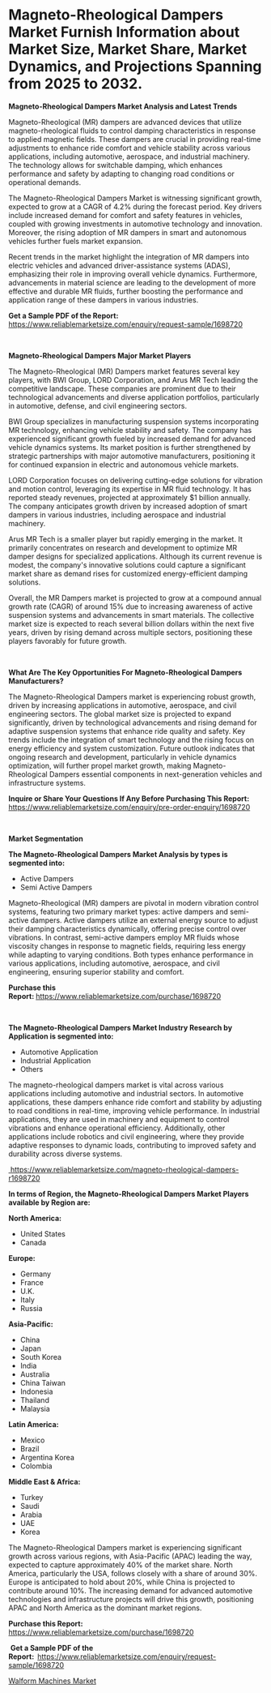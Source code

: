 <p><h1>Magneto-Rheological Dampers Market Furnish Information about Market Size, Market Share, Market Dynamics, and Projections Spanning from 2025 to 2032.</h1></p><p><strong>Magneto-Rheological Dampers Market Analysis and Latest Trends</strong></p>
<p><p>Magneto-Rheological (MR) dampers are advanced devices that utilize magneto-rheological fluids to control damping characteristics in response to applied magnetic fields. These dampers are crucial in providing real-time adjustments to enhance ride comfort and vehicle stability across various applications, including automotive, aerospace, and industrial machinery. The technology allows for switchable damping, which enhances performance and safety by adapting to changing road conditions or operational demands.</p><p>The Magneto-Rheological Dampers Market is witnessing significant growth, expected to grow at a CAGR of 4.2% during the forecast period. Key drivers include increased demand for comfort and safety features in vehicles, coupled with growing investments in automotive technology and innovation. Moreover, the rising adoption of MR dampers in smart and autonomous vehicles further fuels market expansion. </p><p>Recent trends in the market highlight the integration of MR dampers into electric vehicles and advanced driver-assistance systems (ADAS), emphasizing their role in improving overall vehicle dynamics. Furthermore, advancements in material science are leading to the development of more effective and durable MR fluids, further boosting the performance and application range of these dampers in various industries.</p></p>
<p><strong>Get a Sample PDF of the Report:&nbsp;</strong> <a href="https://www.reliablemarketsize.com/enquiry/request-sample/1698720?utm_campaign=3091&utm_medium=2&utm_source=Github&utm_content=ia&utm_term=27032025&utm_id=magneto-rheological-dampers">https://www.reliablemarketsize.com/enquiry/request-sample/1698720</a></p>
<p>&nbsp;</p>
<p><strong>Magneto-Rheological Dampers Major Market Players</strong></p>
<p><p>The Magneto-Rheological (MR) Dampers market features several key players, with BWI Group, LORD Corporation, and Arus MR Tech leading the competitive landscape. These companies are prominent due to their technological advancements and diverse application portfolios, particularly in automotive, defense, and civil engineering sectors.</p><p>BWI Group specializes in manufacturing suspension systems incorporating MR technology, enhancing vehicle stability and safety. The company has experienced significant growth fueled by increased demand for advanced vehicle dynamics systems. Its market position is further strengthened by strategic partnerships with major automotive manufacturers, positioning it for continued expansion in electric and autonomous vehicle markets.</p><p>LORD Corporation focuses on delivering cutting-edge solutions for vibration and motion control, leveraging its expertise in MR fluid technology. It has reported steady revenues, projected at approximately $1 billion annually. The company anticipates growth driven by increased adoption of smart dampers in various industries, including aerospace and industrial machinery.</p><p>Arus MR Tech is a smaller player but rapidly emerging in the market. It primarily concentrates on research and development to optimize MR damper designs for specialized applications. Although its current revenue is modest, the company's innovative solutions could capture a significant market share as demand rises for customized energy-efficient damping solutions.</p><p>Overall, the MR Dampers market is projected to grow at a compound annual growth rate (CAGR) of around 15% due to increasing awareness of active suspension systems and advancements in smart materials. The collective market size is expected to reach several billion dollars within the next five years, driven by rising demand across multiple sectors, positioning these players favorably for future growth.</p></p>
<p>&nbsp;</p>
<p><strong>What Are The Key Opportunities For Magneto-Rheological Dampers Manufacturers?</strong></p>
<p><p>The Magneto-Rheological Dampers market is experiencing robust growth, driven by increasing applications in automotive, aerospace, and civil engineering sectors. The global market size is projected to expand significantly, driven by technological advancements and rising demand for adaptive suspension systems that enhance ride quality and safety. Key trends include the integration of smart technology and the rising focus on energy efficiency and system customization. Future outlook indicates that ongoing research and development, particularly in vehicle dynamics optimization, will further propel market growth, making Magneto-Rheological Dampers essential components in next-generation vehicles and infrastructure systems.</p></p>
<p><strong>Inquire or Share Your Questions If Any Before Purchasing This Report:</strong> <a href="https://www.reliablemarketsize.com/enquiry/pre-order-enquiry/1698720?utm_campaign=3091&utm_medium=2&utm_source=Github&utm_content=ia&utm_term=27032025&utm_id=magneto-rheological-dampers">https://www.reliablemarketsize.com/enquiry/pre-order-enquiry/1698720</a></p>
<p>&nbsp;</p>
<p><strong>Market Segmentation</strong></p>
<p><strong>The Magneto-Rheological Dampers Market Analysis by types is segmented into:</strong></p>
<p><ul><li>Active Dampers</li><li>Semi Active Dampers</li></ul></p>
<p><p>Magneto-Rheological (MR) dampers are pivotal in modern vibration control systems, featuring two primary market types: active dampers and semi-active dampers. Active dampers utilize an external energy source to adjust their damping characteristics dynamically, offering precise control over vibrations. In contrast, semi-active dampers employ MR fluids whose viscosity changes in response to magnetic fields, requiring less energy while adapting to varying conditions. Both types enhance performance in various applications, including automotive, aerospace, and civil engineering, ensuring superior stability and comfort.</p></p>
<p><strong>Purchase this Report:&nbsp;</strong><a href="https://www.reliablemarketsize.com/purchase/1698720?utm_campaign=3091&utm_medium=2&utm_source=Github&utm_content=ia&utm_term=27032025&utm_id=magneto-rheological-dampers">https://www.reliablemarketsize.com/purchase/1698720</a></p>
<p>&nbsp;</p>
<p><strong>The Magneto-Rheological Dampers Market Industry Research by Application is segmented into:</strong></p>
<p><ul><li>Automotive Application</li><li>Industrial Application</li><li>Others</li></ul></p>
<p><p>The magneto-rheological dampers market is vital across various applications including automotive and industrial sectors. In automotive applications, these dampers enhance ride comfort and stability by adjusting to road conditions in real-time, improving vehicle performance. In industrial applications, they are used in machinery and equipment to control vibrations and enhance operational efficiency. Additionally, other applications include robotics and civil engineering, where they provide adaptive responses to dynamic loads, contributing to improved safety and durability across diverse systems.</p></p>
<p><a href="https://www.reliablemarketsize.com/magneto-rheological-dampers-r1698720?utm_campaign=3091&utm_medium=2&utm_source=Github&utm_content=ia&utm_term=27032025&utm_id=magneto-rheological-dampers">&nbsp;https://www.reliablemarketsize.com/magneto-rheological-dampers-r1698720</a></p>
<p><strong>In terms of Region, the Magneto-Rheological Dampers Market Players available by Region are:</strong></p>
<p>
    <p> <strong> North America: </strong>
        <ul>
            <li>United States</li>
            <li>Canada</li>
        </ul>
        </p> 
    <p> <strong> Europe: </strong>
        <ul>
            <li>Germany</li>
            <li>France</li>
            <li>U.K.</li>
            <li>Italy</li>
            <li>Russia</li>
        </ul>
        </p> 
    <p> <strong> Asia-Pacific: </strong>
        <ul>
            <li>China</li>
            <li>Japan</li>
            <li>South Korea</li>
            <li>India</li>
            <li>Australia</li>
            <li>China Taiwan</li>
            <li>Indonesia</li>
            <li>Thailand</li>
            <li>Malaysia</li>
        </ul>
        </p> 
    <p> <strong> Latin America: </strong>
        <ul>
            <li>Mexico</li>
            <li>Brazil</li>
            <li>Argentina Korea</li>
            <li>Colombia</li>
        </ul>
        </p> 
    <p> <strong> Middle East & Africa: </strong>
        <ul>
            <li>Turkey</li>
            <li>Saudi</li>
            <li>Arabia</li>
            <li>UAE</li>
            <li>Korea</li>
        </ul>
    </p>
    </p>
<p><p>The Magneto-Rheological Dampers market is experiencing significant growth across various regions, with Asia-Pacific (APAC) leading the way, expected to capture approximately 40% of the market share. North America, particularly the USA, follows closely with a share of around 30%. Europe is anticipated to hold about 20%, while China is projected to contribute around 10%. The increasing demand for advanced automotive technologies and infrastructure projects will drive this growth, positioning APAC and North America as the dominant market regions.</p></p>
<p><strong>Purchase this Report: </strong><a href="https://www.reliablemarketsize.com/purchase/1698720?utm_campaign=3091&utm_medium=2&utm_source=Github&utm_content=ia&utm_term=27032025&utm_id=magneto-rheological-dampers">https://www.reliablemarketsize.com/purchase/1698720</a></p>
<p>&nbsp;<strong>Get a Sample PDF of the Report:&nbsp;&nbsp;</strong><a href="https://www.reliablemarketsize.com/enquiry/request-sample/1698720?utm_campaign=3091&utm_medium=2&utm_source=Github&utm_content=ia&utm_term=27032025&utm_id=magneto-rheological-dampers">https://www.reliablemarketsize.com/enquiry/request-sample/1698720</a></p>
<p><strong></strong></p>
<p><p><a href="https://github.com/ugurgyuri/Market-Research-Report-List-1/blob/main/walform-machines-market.md?utm_campaign=3091&utm_medium=2&utm_source=Github&utm_content=ia&utm_term=27032025&utm_id=magneto-rheological-dampers">Walform Machines Market</a></p></p>